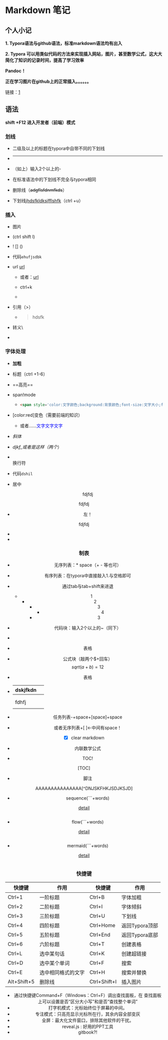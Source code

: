 # Markdown 笔记



## 个人小记

**1. Typora语法与github语法，标准markdown语法均有出入**

**2. Typora 可以用类似代码的方法来实现插入网站，图片，甚至数学公式，这大大简化了知识的记录时间，提高了学习效率**



**Pandoc！**

**正在学习图片在github上的正常插入。。。。。。**



链接：[1](https://www.zhihu.com/question/385854845) 

## 语法

**shift +F12 进入开发者（前端）模式**

### 划线

* 二级及以上的标题在typora中自带不同的下划线

* ------------------------

* （如上）输入2个以上的-

* 在标准语法中的下划线不完全与typora相同

* 删除线（~~adgflsfdnmfkds~~）

* 下划线<u>jhdsfkldksjfflshfk</u>（ctrl +u）

### 插入

* 图片

* ![]()(ctrl shift l)

* ! [] ()

* 代码`ehufjsdbk`

* url   [url]()

  * 或者：[url][1]

  * ctrl+k

  * [1]:https://www.baidu.com

* 引用（>）

  * > hdsfk

* 转义\

* 

### 字体处理

* **加粗**
* 标题（ctrl +1-6）

* ==高亮==

* span!mode

  * ```html
    <span style='color:文字颜色;background:背景颜色;font-size:文字大小;font-family:字体;'>文字</span>
    ```

* [color:red]变色（需要前端的知识）

  * 或者......<font color=blue>文字文字文字</font>

* *斜体*

* _djkf_或者是这样（两个_）

* <br>换行符

* 代码`dshil`

* 居中 <center>fdjfdj<center>

 <center>fdjfdj<center>

* 左！

 <left>fdjfdj<left>

* 

* 

### 制表

* 无序列表：* space（+ - 等也可）

* 有序列表：在typora中直接敲入1.与空格即可

* 通过tab与tab+shift来进退

  * 1
    * 2
      * 3
        * 4
      * 3

* 代码块：输入2个以上的~（同下）

* ~~~
  
  ~~~

* 表格

* 公式块（敲两个$+回车）
  $$
  sqrt(a+b)=12
  $$

* 表格

* | dskjfkdn |      |
  | -------- | ---- |
  |          |      |
  |          |      |
  | fdhfj    |      |
  |          |      |

* 任务列表-+space+[space]+space

* 或者无序列表+[ ]<-中间有space！

* [x] clear markdown

*  内联数学公式

* TOC!

[TOC]

* 脚注

AAAAAAAAAAAAAAA[^DNJSKFHKJSDJKSJD]

* sequence(```+words)

[detail](http://flowchart.js.org/)

```sequence
```

* flow(```+words)

[detail](http://flowchart.js.org/)

```flow
```

* mermaid(```+words)

[detail](http://flowchart.js.org/)

```mermaid
```



### 快捷键

| 快捷键      | 作用               | 快捷键       | 作用           |
| ----------- | ------------------ | ------------ | -------------- |
| Ctrl+1      | 一阶标题           | Ctrl+B       | 字体加粗       |
| Ctrl+2      | 二阶标题           | Ctrl+I       | 字体倾斜       |
| Ctrl+3      | 三阶标题           | Ctrl+U       | 下划线         |
| Ctrl+4      | 四阶标题           | Ctrl+Home    | 返回Typora顶部 |
| Ctrl+5      | 五阶标题           | Ctrl+End     | 返回Typora底部 |
| Ctrl+6      | 六阶标题           | Ctrl+T       | 创建表格       |
| Ctrl+L      | 选中某句话         | Ctrl+K       | 创建超链接     |
| Ctrl+D      | 选中某个单词       | Ctrl+F       | 搜索           |
| Ctrl+E      | 选中相同格式的文字 | Ctrl+H       | 搜索并替换     |
| Alt+Shift+5 | 删除线             | Ctrl+Shift+I | 插入图片       |



* 通过快捷键Command+F（Windows：Ctrl+F）调出查找面板，在 查找面板上可以设置是否“区分大小写”和是否“查找整个单词”
* 打字机模式：光标始终位于屏幕的中间。
* 专注模式：只高亮显示光标所在行，其余内容全部变灰
* 全屏：最大化文件窗口，排除其他软件的干扰。
* reveal.js : 好用的PPT工具
* gitbook?!